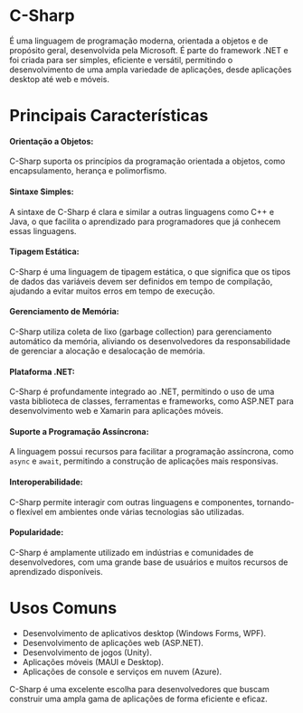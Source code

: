 <h1>C-Sharp</h1>
<p>É uma linguagem de programação moderna, orientada a objetos e de propósito geral, desenvolvida pela Microsoft. É parte do framework .NET e foi criada para ser simples, eficiente e versátil, permitindo o desenvolvimento de uma ampla variedade de aplicações, desde aplicações desktop até web e móveis.</p>

<h1>Principais Características</h1>

<h4>Orientação a Objetos:</h4>
<p>C-Sharp suporta os princípios da programação orientada a objetos, como encapsulamento, herança e polimorfismo.</p>

<h4>Sintaxe Simples:</h4>
<p>A sintaxe de C-Sharp é clara e similar a outras linguagens como C++ e Java, o que facilita o aprendizado para programadores que já conhecem essas linguagens.</p>

<h4>Tipagem Estática:</h4>
<p>C-Sharp é uma linguagem de tipagem estática, o que significa que os tipos de dados das variáveis devem ser definidos em tempo de compilação, ajudando a evitar muitos erros em tempo de execução.</p>

<h4>Gerenciamento de Memória:</h4>
<p>C-Sharp utiliza coleta de lixo (garbage collection) para gerenciamento automático da memória, aliviando os desenvolvedores da responsabilidade de gerenciar a alocação e desalocação de memória.</p>

<h4>Plataforma .NET:</h4>
<p>C-Sharp é profundamente integrado ao .NET, permitindo o uso de uma vasta biblioteca de classes, ferramentas e frameworks, como ASP.NET para desenvolvimento web e Xamarin para aplicações móveis.</p>

<h4>Suporte a Programação Assíncrona:</h4>
<p>A linguagem possui recursos para facilitar a programação assíncrona, como <code>async</code> e <code>await</code>, permitindo a construção de aplicações mais responsivas.</p>

<h4>Interoperabilidade:</h4>
<p>C-Sharp permite interagir com outras linguagens e componentes, tornando-o flexível em ambientes onde várias tecnologias são utilizadas.</p>

<h4>Popularidade:</h4>
<p>C-Sharp é amplamente utilizado em indústrias e comunidades de desenvolvedores, com uma grande base de usuários e muitos recursos de aprendizado disponíveis.</p>

<h1>Usos Comuns</h1>
<ul>
    <li>Desenvolvimento de aplicativos desktop (Windows Forms, WPF).</li>
    <li>Desenvolvimento de aplicações web (ASP.NET).</li>
    <li>Desenvolvimento de jogos (Unity).</li>
    <li>Aplicações móveis (MAUI e Desktop).</li>
    <li>Aplicações de console e serviços em nuvem (Azure).</li>
</ul>

<p>C-Sharp é uma excelente escolha para desenvolvedores que buscam construir uma ampla gama de aplicações de forma eficiente e eficaz.</p>
